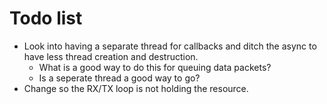 # Todo list

* Look into having a separate thread for callbacks and ditch the async to have
less thread creation and destruction.
    * What is a good way to do this for queuing data packets?
    * Is a seperate thread a good way to go?
* Change so the RX/TX loop is not holding the resource.
